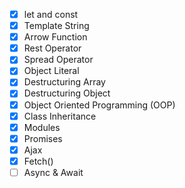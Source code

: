 - [x] let and const
- [x] Template String
- [x] Arrow Function
- [x] Rest Operator
- [x] Spread Operator
- [x] Object Literal
- [x] Destructuring Array
- [x] Destructuring Object
- [x] Object Oriented Programming (OOP)
- [x] Class Inheritance
- [x] Modules
- [x] Promises
- [x] Ajax
- [x] Fetch()
- [ ] Async & Await
